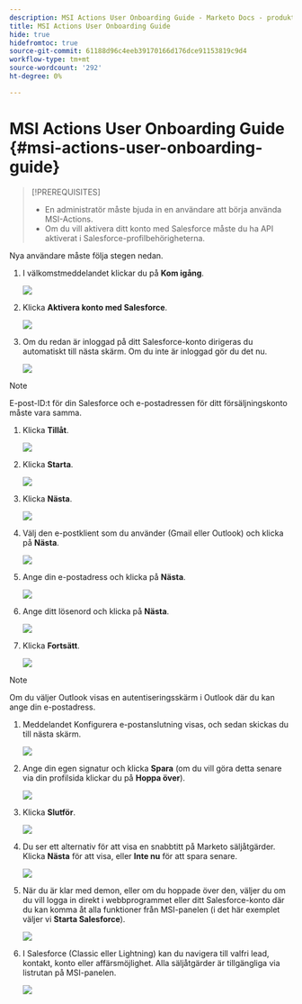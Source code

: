 ```yaml
---
description: MSI Actions User Onboarding Guide - Marketo Docs - produktdokumentation
title: MSI Actions User Onboarding Guide
hide: true
hidefromtoc: true
source-git-commit: 61188d96c4eeb39170166d176dce91153819c9d4
workflow-type: tm+mt
source-wordcount: '292'
ht-degree: 0%

---
```


# MSI Actions User Onboarding Guide {#msi-actions-user-onboarding-guide}

>[!PREREQUISITES]
>
>* En administratör måste bjuda in en användare att börja använda MSI-Actions.
>* Om du vill aktivera ditt konto med Salesforce måste du ha API aktiverat i Salesforce-profilbehörigheterna.


Nya användare måste följa stegen nedan.

1. I välkomstmeddelandet klickar du på **Kom igång**.

   ![](assets/msi-actions-user-onboarding-guide-1.png)

1. Klicka **Aktivera konto med Salesforce**.

   ![](assets/msi-actions-user-onboarding-guide-2.png)

1. Om du redan är inloggad på ditt Salesforce-konto dirigeras du automatiskt till nästa skärm. Om du inte är inloggad gör du det nu.

   ![](assets/msi-actions-user-onboarding-guide-3.png)

>[!NOTE]
>
>E-post-ID:t för din Salesforce och e-postadressen för ditt försäljningskonto måste vara samma.

1. Klicka **Tillåt**.

   ![](assets/msi-actions-user-onboarding-guide-4.png)

1. Klicka **Starta**.

   ![](assets/msi-actions-user-onboarding-guide-5.png)

1. Klicka **Nästa**.

   ![](assets/msi-actions-user-onboarding-guide-6.png)

1. Välj den e-postklient som du använder (Gmail eller Outlook) och klicka på **Nästa**.

   ![](assets/msi-actions-user-onboarding-guide-7.png)

1. Ange din e-postadress och klicka på **Nästa**.

   ![](assets/msi-actions-user-onboarding-guide-8.png)

1. Ange ditt lösenord och klicka på **Nästa**.

   ![](assets/msi-actions-user-onboarding-guide-9.png)

1. Klicka **Fortsätt**.

   ![](assets/msi-actions-user-onboarding-guide-10.png)

>[!NOTE]
>
>Om du väljer Outlook visas en autentiseringsskärm i Outlook där du kan ange din e-postadress.

1. Meddelandet Konfigurera e-postanslutning visas, och sedan skickas du till nästa skärm.

   ![](assets/msi-actions-user-onboarding-guide-11.png)

1. Ange din egen signatur och klicka **Spara** (om du vill göra detta senare via din profilsida klickar du på **Hoppa över**).

   ![](assets/msi-actions-user-onboarding-guide-12.png)

1. Klicka **Slutför**.

   ![](assets/msi-actions-user-onboarding-guide-13.png)

1. Du ser ett alternativ för att visa en snabbtitt på Marketo säljåtgärder. Klicka **Nästa** för att visa, eller **Inte nu** för att spara senare.

   ![](assets/msi-actions-user-onboarding-guide-14.png)

1. När du är klar med demon, eller om du hoppade över den, väljer du om du vill logga in direkt i webbprogrammet eller ditt Salesforce-konto där du kan komma åt alla funktioner från MSI-panelen (i det här exemplet väljer vi **Starta Salesforce**).

   ![](assets/msi-actions-user-onboarding-guide-15.png)

1. I Salesforce (Classic eller Lightning) kan du navigera till valfri lead, kontakt, konto eller affärsmöjlighet. Alla säljåtgärder är tillgängliga via listrutan på MSI-panelen.

   ![](assets/msi-actions-user-onboarding-guide-16.png)
